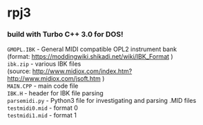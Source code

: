 # rpj3
### build with Turbo C++ 3.0 for DOS!<br>
`GMOPL.IBK` -
General MIDI compatible OPL2 instrument bank<br>
(format: https://moddingwiki.shikadi.net/wiki/IBK_Format )<br>
`ibk.zip` - various IBK files<br>
(source: http://www.midiox.com/index.htm?http://www.midiox.com/jsoft.htm )<br>
`MAIN.CPP` - 
main code file<br>
`IBK.H` - 
header for IBK file parsing<br>
`parsemidi.py` - 
Python3 file for investigating and parsing .MID files<br>
`testmidi0.mid` - format 0<br>
`testmidi1.mid` - format 1<br>
